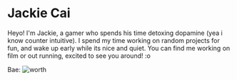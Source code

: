 # Jackie Cai
Heyo! I'm Jackie, a gamer who spends his time detoxing dopamine (yea i know counter intuitive). I spend my time working on random projects for fun, and wake up early while its nice and quiet. You can find me working on film or out running, excited to see you around! :o



Bae:
![worth](https://user-images.githubusercontent.com/84027910/153732602-7871c1a2-5067-488e-8c83-d37569b25132.jpg)





<!--
**Poopskie/Poopskie** is a ✨ _special_ ✨ repository because its `README.md` (this file) appears on your GitHub profile.

Here are some ideas to get you started:

- 🔭 I’m currently working on ...
- 🌱 I’m currently learning ...
- 👯 I’m looking to collaborate on ...
- 🤔 I’m looking for help with ...
- 💬 Ask me about ...
- 📫 How to reach me: ...
- 😄 Pronouns: ...
- ⚡ Fun fact: ...
-->
